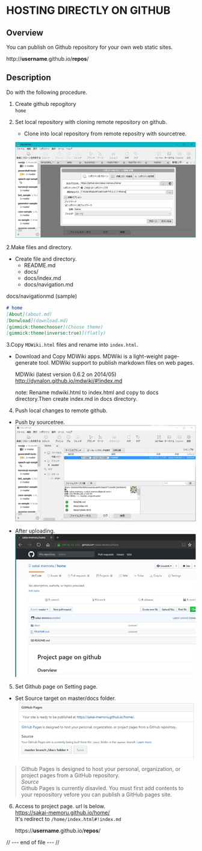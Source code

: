 HOSTING DIRECTLY ON GITHUB
====

Overview
----------
You can publish on Github repository for your own web static sites.

http://**username**.github.io/**repos**/

Description
-----------
Do with the following procedure.

1. Create github repogitory  
`home`

2. Set local repository with cloning remote repository on github.

    * Clone into local repository from remote repositry with sourcetree.

     ![sourcetree-github](./img/sourcetree-github-clone.JPG)

2.Make files and directory.

  * Create file and directory.
      - README.md
      - docs/
      - docs/index.md
      - docs/navigation.md

docs/navigationmd (sample)
```markdown
# home
[About](about.md)
[Donwload](download.md)
[gimmick:themechooser](Choose theme)
[gimmick:theme(inverse:true)](flatly)
```

3.Copy `MDWiki.html` files and rename into `index.html`.
  * Download and Copy MDWiki apps. MDWiki is a light-weight page-generate tool. MDWiki support to publish markdown files on web pages.

      MDWiki (latest version 0.6.2 on 2014/05)  
      http://dynalon.github.io/mdwiki/#!index.md

      note: Rename mdwiki.html to index.html and copy to docs directory.Then create index.md in docs directory.

4. Push local changes to remote github.
  * Push by sourcetree.
     ![sourcetree-github-push](./img/sourcetree-first-push.JPG)

  * After uploading.
    ![](./img/github-uploaded.JPG)

5. Set Github page on Setting page.

  * Set Source target on master/docs folder.
    ![](./img/github-setting.JPG)


> Github Pages is designed to host your personal, organization, or project pages from a GitHub repository.  
> *Source*  
> Github Pages is currently disavled. You must first add contents to your repoository vefore you can publish a GitHub pages site.

6. Access to project page.
  url is below.  
  https://sakai-memoru.github.io/home/  
  It's redirect to  `/home/index.html#!index.md`

    https://**username**.github.io/**repos**/

// --- end of file --- //
